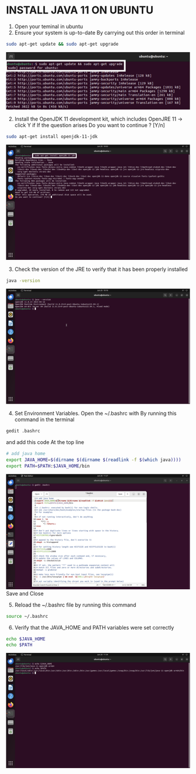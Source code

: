 # INSTALL JAVA 11 ON UBUNTU

1. Open your teminal in ubuntu
2. Ensure your system is up-to-date By carrying out this order in terminal
```sh
sudo apt-get update && sudo apt-get upgrade
```
![JAVA-1](img/java/jv1.png)

2. Install the OpenJDK 11 development kit, which includes OpenJRE 11 -> click Y if If the question arises Do you want to continue ? [Y/n]
```sh
sudo apt-get install openjdk-11-jdk
```
![JAVA-2](img/java/jv2.png)

3. Check the version of the JRE to verify that it has been properly installed
```sh
java -version
```
![JAVA-3](img/java/jv3.png)

4. Set Environment Variables. Open the ~/.bashrc with By running this command in the terminal
```sh
gedit .bashrc 
```
and add this code At the top line
```sh
# add java home
export JAVA_HOME=$(dirname $(dirname $(readlink -f $(which java))))
export PATH=$PATH:$JAVA_HOME/bin
```
![JAVA-4](img/java/jv4.png)
Save and Close

5. Reload the ~/.bashrc file by running this command
```sh
source ~/.bashrc
```

6. Verify that the JAVA_HOME and PATH variables were set correctly
```sh
echo $JAVA_HOME
echo $PATH
```
![JAVA-5](img/java/jv5.png)